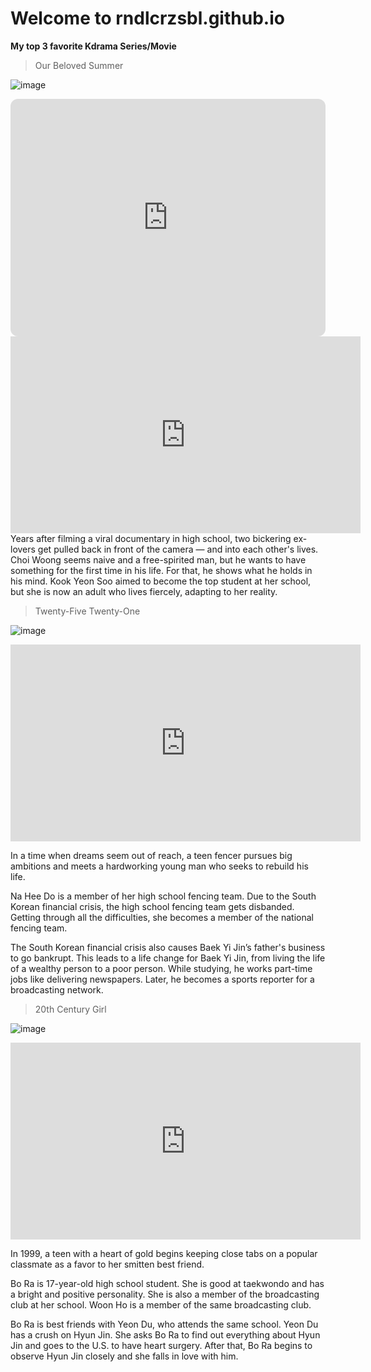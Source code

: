 # Welcome to **rndlcrzsbl.github.io**

**My top 3 favorite Kdrama Series/Movie**

> Our Beloved Summer

![image](https://user-images.githubusercontent.com/118236906/203209377-a92a913f-d1c9-4c67-8524-90f6b8792bbb.png)

<iframe style="border-radius:12px" src="https://open.spotify.com/embed/playlist/7owrBFx9V75Clym1gGSDrH?utm_source=generator" width="100%" height="380" frameBorder="0" allowfullscreen="" allow="autoplay; clipboard-write; encrypted-media; fullscreen; picture-in-picture" loading="lazy"></iframe>

<iframe width="560" height="315" src="https://www.youtube.com/embed/p_dDoDQ8u94" title="YouTube video player" frameborder="0" allow="accelerometer; autoplay; clipboard-write; encrypted-media; gyroscope; picture-in-picture" allowfullscreen></iframe>
Years after filming a viral documentary in high school, two bickering ex-lovers get pulled back in front of the camera — and into each other's lives. Choi Woong seems naive and a free-spirited man, but he wants to have something for the first time in his life. For that, he shows what he holds in his mind. Kook Yeon Soo aimed to become the top student at her school, but she is now an adult who lives fiercely, adapting to her reality.

>Twenty-Five Twenty-One

![image](https://user-images.githubusercontent.com/118236906/203209589-1933b788-7e93-4f2a-a8d3-3794ad1ac34a.png)

<iframe width="560" height="315" src="https://www.youtube.com/embed/gYp4cKumTwU" title="YouTube video player" frameborder="0" allow="accelerometer; autoplay; clipboard-write; encrypted-media; gyroscope; picture-in-picture" allowfullscreen></iframe>

In a time when dreams seem out of reach, a teen fencer pursues big ambitions and meets a hardworking young man who seeks to rebuild his life.

Na Hee Do is a member of her high school fencing team. Due to the South Korean financial crisis, the high school fencing team gets disbanded. Getting through all the difficulties, she becomes a member of the national fencing team.

The South Korean financial crisis also causes Baek Yi Jin’s father's business to go bankrupt. This leads to a life change for Baek Yi Jin, from living the life of a wealthy person to a poor person. While studying, he works part-time jobs like delivering newspapers. Later, he becomes a sports reporter for a broadcasting network.


>20th Century Girl

![image](https://user-images.githubusercontent.com/118236906/203456729-74884556-079b-429f-982a-3cc2556453c2.png)

<iframe width="560" height="315" src="https://www.youtube.com/embed/KFS4_qevE7M" title="YouTube video player" frameborder="0" allow="accelerometer; autoplay; clipboard-write; encrypted-media; gyroscope; picture-in-picture" allowfullscreen></iframe>

In 1999, a teen with a heart of gold begins keeping close tabs on a popular classmate as a favor to her smitten best friend.

Bo Ra is 17-year-old high school student. She is good at taekwondo and has a bright and positive personality. She is also a member of the broadcasting club at her school. Woon Ho is a member of the same broadcasting club.

Bo Ra is best friends with Yeon Du, who attends the same school. Yeon Du has a crush on Hyun Jin. She asks Bo Ra to find out everything about Hyun Jin and goes to the U.S. to have heart surgery. After that, Bo Ra begins to observe Hyun Jin closely and she falls in love with him.


